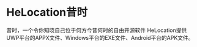 # HeLocation昔时
昔时，一个令你知晓自己位于何方今昔何时的自由开源软件
HeLocation提供UWP平台的APPX文件、Windows平台的EXE文件、Android平台的APK文件。
